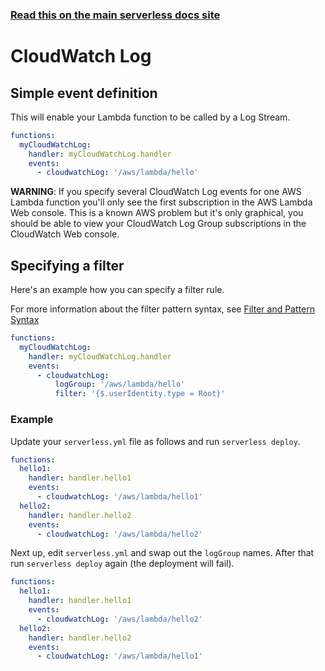 <!--
title: Serverless Framework - AWS Lambda Events - CloudWatch Log
short_title: AWS Lambda Events - CloudWatch Log
description: Setting up AWS CloudWatch Logs with AWS Lambda via the Serverless Framework
keywords:
  ['Serverless Framework', 'AWS Lambda', 'CloudWatch Logs', 'log stream']
-->

<!-- DOCS-SITE-LINK:START automatically generated  -->

### [Read this on the main serverless docs site](https://www.serverless.com/framework/docs/providers/aws/events/cloudwatch-log)

<!-- DOCS-SITE-LINK:END -->

# CloudWatch Log

## Simple event definition

This will enable your Lambda function to be called by a Log Stream.

```yml
functions:
  myCloudWatchLog:
    handler: myCloudWatchLog.handler
    events:
      - cloudwatchLog: '/aws/lambda/hello'
```

**WARNING**: If you specify several CloudWatch Log events for one AWS Lambda function you'll only see the first subscription in the AWS Lambda Web console. This is a known AWS problem but it's only graphical, you should be able to view your CloudWatch Log Group subscriptions in the CloudWatch Web console.

## Specifying a filter

Here's an example how you can specify a filter rule.

For more information about the filter pattern syntax, see [Filter and Pattern Syntax](http://docs.aws.amazon.com/AmazonCloudWatch/latest/logs/FilterAndPatternSyntax.html)

```yml
functions:
  myCloudWatchLog:
    handler: myCloudWatchLog.handler
    events:
      - cloudwatchLog:
          logGroup: '/aws/lambda/hello'
          filter: '{$.userIdentity.type = Root}'
```

### Example

Update your `serverless.yml` file as follows and run `serverless deploy`.

```yml
functions:
  hello1:
    handler: handler.hello1
    events:
      - cloudwatchLog: '/aws/lambda/hello1'
  hello2:
    handler: handler.hello2
    events:
      - cloudwatchLog: '/aws/lambda/hello2'
```

Next up, edit `serverless.yml` and swap out the `logGroup` names. After that run `serverless deploy` again (the deployment will fail).

```yml
functions:
  hello1:
    handler: handler.hello1
    events:
      - cloudwatchLog: '/aws/lambda/hello2'
  hello2:
    handler: handler.hello2
    events:
      - cloudwatchLog: '/aws/lambda/hello1'
```
